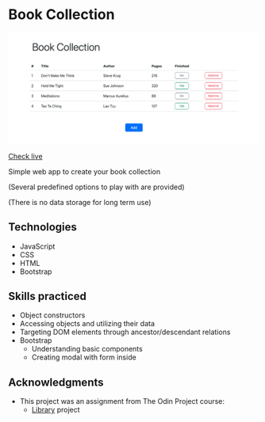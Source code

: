 # Book Collection

![interface](./img/screenshot.png)

[Check live](https://mrzadzinski.github.io/book-collection/)

Simple web app to create your book collection

(Several predefined options to play with are provided)

(There is no data storage for long term use)

## Technologies
* JavaScript
* CSS
* HTML
* Bootstrap

## Skills practiced
* Object constructors
* Accessing objects and utilizing their data
* Targeting DOM elements through ancestor/descendant relations
* Bootstrap
    * Understanding basic components
    * Creating modal with form inside

## Acknowledgments
* This project was an assignment from The Odin Project course:
  * [Library](https://www.theodinproject.com/lessons/node-path-javascript-library) project

